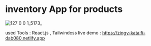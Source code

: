 # inventory App for products

![127 0 0 1_5173_](https://user-images.githubusercontent.com/86645460/236739206-920b2acf-d657-4517-b849-fbf13f9143b1.png)

used Tools : React.js , Tailwindcss 
live demo : https://zingy-kataifi-dab080.netlify.app
